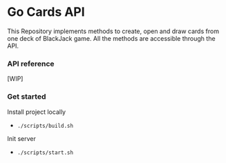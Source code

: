 # Go Cards API

This Repository implements methods to create, open and draw cards from one deck of BlackJack game. All the methods are accessible through the API. 

### API reference

[WIP]

### Get started
 
Install project locally

- `./scripts/build.sh`

Init server

- `./scripts/start.sh`